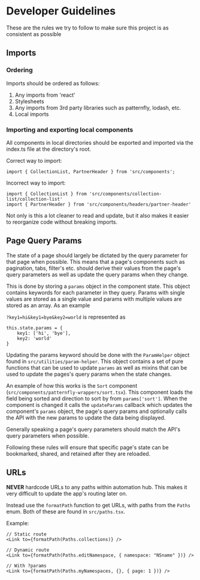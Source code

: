 # Developer Guidelines

These are the rules we try to follow to make sure this project is as consistent as possible

## Imports

### Ordering

Imports should be ordered as follows:

1. Any imports from 'react'
2. Stylesheets
3. Any imports from 3rd party libraries such as patternfly, lodash, etc.
4. Local imports

### Importing and exporting local components

All components in local directories should be exported and imported via the index.ts file
at the directory's root.

Correct way to import:

```
import { CollectionList, PartnerHeader } from 'src/components';
```

Incorrect way to import:

```
import { CollectionList } from 'src/components/collection-list/collection-list'
import { PartnerHeader } from 'src/components/headers/partner-header'
```

Not only is this a lot cleaner to read and update, but it also makes it easier to reorganize
code without breaking imports.

## Page Query Params

The state of a page should largely be dictated by the query parameter for that page when possible.
This means that a page's components such as pagination, tabs, filter's etc. should derive their
values from the page's query parameters as well as update the query params when they change.

This is done by storing a `params` object in the component state. This object contains
keywords for each parameter in they query. Params with single values are stored as a single
value and params with multiple values are stored as an array. As an example

`?key1=hi&key1=bye&key2=world` is represented as

```
this.state.params = {
    key1: ['hi', 'bye'],
    key2: 'world'
}
```

Updating the params keyword should be done with the `ParamHelper` object found in
`src/utilities/param-helper`. This object contains a set of pure functions that can
be used to update `params` as well as mixins that can be used to update the pages's
query params when the state changes.

An example of how this works is the `Sort` component (`src/components/patternfly-wrappers/sort.tsx`).
This component loads the field being sorted and direction to sort by from `params['sort']`.
When the component is changed it calls the `updateParams` callback which updates the component's
`params` object, the page's query params and optionally calls the API with the new params to
update the data being displayed.

Generally speaking a page's query parameters should match the API's query parameters when
possible.

Following these rules will ensure that specific page's state can be bookmarked, shared,
and retained after they are reloaded.

## URLs

**NEVER** hardcode URLs to any paths within automation hub. This makes it very difficult
to update the app's routing later on.

Instead use the `formatPath` function to get URLs, with paths from the `Paths` enum.
Both of these are found in `src/paths.tsx`.

Example:

```
// Static route
<Link to={formatPath(Paths.collections)} />

// Dynamic route
<Link to={formatPath(Paths.editNamespace, { namespace: "NSname" })} />

// With ?params
<Link to={formatPath(Paths.myNamespaces, {}, { page: 1 })} />
```
